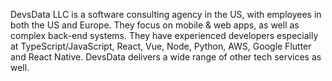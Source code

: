 DevsData LLC is a software consulting agency in the US, with employees in both the US and Europe. 
They focus on mobile & web apps, as well as complex back-end systems. They have experienced developers especially at TypeScript/JavaScript, React, Vue, Node, Python, AWS, Google Flutter and React Native. DevsData delivers a wide range of other tech services as well.
